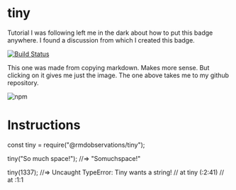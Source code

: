 # tiny
Tutorial I was following left me in the dark about how to put this badge anywhere. I found a discussion from which I created this badge. 

[![Build Status](https://img.shields.io/npm/v/tiny.svg)](https://github.com/rmdobservations/tiny)

This one was made from copying markdown. Makes more sense. But clicking on it gives me just the image. The one above takes me to my github repository.

![npm](https://img.shields.io/npm/v/tiny.svg)

# Instructions
const tiny = require("@rmdobservations/tiny");

tiny("So much space!");
//=> "Somuchspace!"

tiny(1337);
//=> Uncaught TypeError: Tiny wants a string!
//    at tiny (<anonymous>:2:41)
//    at <anonymous>:1:1
